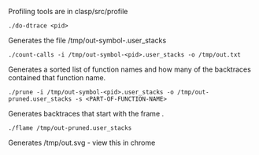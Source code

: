 Profiling tools are in clasp/src/profile

```./do-dtrace <pid>```

Generates the file /tmp/out-symbol-<pid>.user_stacks

```./count-calls -i /tmp/out-symbol-<pid>.user_stacks -o /tmp/out.txt```

Generates a sorted list of function names and how many of the backtraces contained that function name.

```./prune -i /tmp/out-symbol-<pid>.user_stacks -o /tmp/out-pruned.user_stacks -s <PART-OF-FUNCTION-NAME>```

Generates backtraces that start with the frame <PART-OF-FUNCTION-NAME>.

```./flame /tmp/out-pruned.user_stacks```

Generates /tmp/out.svg - view this in chrome